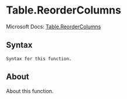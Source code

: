 # Table.ReorderColumns

Microsoft Docs: [Table.ReorderColumns](https://docs.microsoft.com/en-us/powerquery-m/table-reordercolumns)

## Syntax

```
Syntax for this function.
```

## About

About this function.

